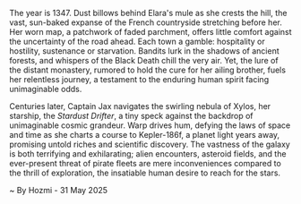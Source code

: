 
The year is 1347.  Dust billows behind Elara's mule as she crests the hill, the vast, sun-baked expanse of the French countryside stretching before her.  Her worn map, a patchwork of faded parchment, offers little comfort against the uncertainty of the road ahead.  Each town a gamble: hospitality or hostility, sustenance or starvation.  Bandits lurk in the shadows of ancient forests, and whispers of the Black Death chill the very air.  Yet, the lure of the distant monastery, rumored to hold the cure for her ailing brother, fuels her relentless journey, a testament to the enduring human spirit facing unimaginable odds.

Centuries later, Captain Jax navigates the swirling nebula of Xylos, her starship, the *Stardust Drifter*, a tiny speck against the backdrop of unimaginable cosmic grandeur.  Warp drives hum, defying the laws of space and time as she charts a course to Kepler-186f, a planet light years away, promising untold riches and scientific discovery.  The vastness of the galaxy is both terrifying and exhilarating; alien encounters, asteroid fields, and the ever-present threat of pirate fleets are mere inconveniences compared to the thrill of exploration, the insatiable human desire to reach for the stars.

~ By Hozmi - 31 May 2025
